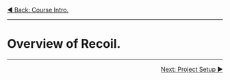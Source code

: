 <p align="left">
 <a href="01_01.md">◀ Back: Course Intro.</a>
</p>

---

# Overview of Recoil.



---

<p align="right">
  <a href="01_03.md">Next: Project Setup ▶</a>
</p>
